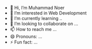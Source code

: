 - 👋 Hi, I’m Muhammad Noer
- 👀 I’m interested in Web Development
- 🌱 I’m currently learning ..
- 💞️ I’m looking to collaborate on ...
- 📫 How to reach me ...
- 😄 Pronouns: ...
- ⚡ Fun fact: ...

<!---
halonoer/halonoer is a ✨ special ✨ repository because its `README.md` (this file) appears on your GitHub profile.
You can click the Preview link to take a look at your changes.
--->
